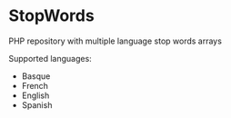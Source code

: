 # StopWords
PHP repository with multiple language stop words arrays

Supported languages:
* Basque
* French
* English
* Spanish